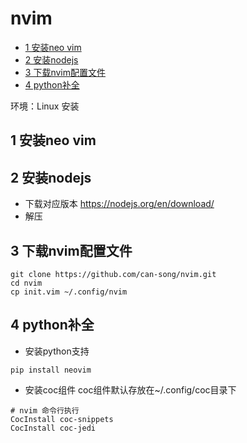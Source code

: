 # nvim

<!-- vim-markdown-toc Redcarpet -->

* [1 安装neo vim](#1-安装neo-vim)
* [2 安装nodejs](#2-安装nodejs)
* [3 下载nvim配置文件](#3-下载nvim配置文件)
* [4 python补全](#4-python补全)

<!-- vim-markdown-toc -->

环境：Linux
安装
## 1 安装neo vim
## 2 安装nodejs
- 下载对应版本 https://nodejs.org/en/download/
- 解压
## 3 下载nvim配置文件
```
git clone https://github.com/can-song/nvim.git
cd nvim
cp init.vim ~/.config/nvim
```
## 4 python补全
- 安装python支持
```shell
pip install neovim

```
- 安装coc组件
coc组件默认存放在~/.config/coc目录下
```shell
# nvim 命令行执行
CocInstall coc-snippets
CocInstall coc-jedi
```
